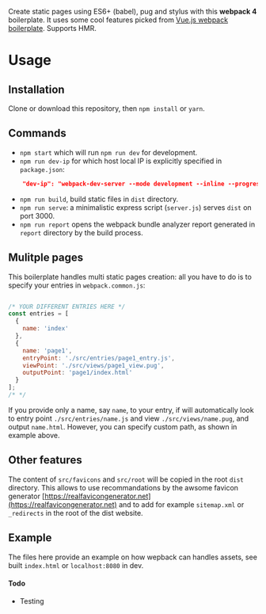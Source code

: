 Create static pages using ES6+ (babel), pug and stylus with this **webpack 4** boilerplate. It uses some cool features picked from [Vue.js webpack boilerplate](https://github.com/vuejs-templates/webpack). Supports HMR.

# Usage

## Installation

Clone or download this repository, then `npm install` or `yarn`.

## Commands

- `npm start` which will run `npm run dev` for development.
- `npm run dev-ip` for which host local IP is explicitly specified in `package.json`:
```json
    "dev-ip": "webpack-dev-server --mode development --inline --progress --host 192.168.<x>.<y> --config webpack.dev.js",
```
- `npm run build`, build static files in `dist` directory.
- `npm run serve`: a minimalistic express script (`server.js`) serves `dist` on port 3000.
- `npm run report` opens the webpack bundle analyzer report generated in `report` directory by the build process.

## Mulitple pages

This boilerplate handles multi static pages creation: all you have to do is to specify your entries in `webpack.common.js`:
```javascript

/* YOUR DIFFERENT ENTRIES HERE */
const entries = [
  {
    name: 'index'
  },
  {
    name: 'page1',
    entryPoint: './src/entries/page1_entry.js',
    viewPoint: './src/views/page1_view.pug',
    outputPoint: 'page1/index.html'
  }
];
/* */

```
If you provide only a name, say `name`, to your entry, if will automatically look to entry point `./src/entries/name.js` and view `./src/views/name.pug`, and output `name.html`. However, you can specify custom path, as shown in example above.

## Other features

The content of `src/favicons` and `src/root` will be copied in the root `dist` directory. This allows to use recommandations by the awsome favicon generator [https://realfavicongenerator.net](https://realfavicongenerator.net) and to add for example `sitemap.xml` or `_redirects` in the root of the dist website.

## Example

The files here provide an example on how wepback can handles assets, see built `index.html` or `localhost:8080` in dev.

#### Todo

- Testing